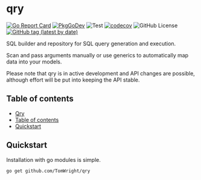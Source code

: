 # qry

[![Go Report Card](https://goreportcard.com/badge/github.com/TomWright/qry)](https://goreportcard.com/report/github.com/TomWright/qry)
[![PkgGoDev](https://pkg.go.dev/badge/github.com/tomwright/qry)](https://pkg.go.dev/github.com/tomwright/qry)
![Test](https://github.com/TomWright/qry/workflows/Test/badge.svg)
[![codecov](https://codecov.io/gh/TomWright/qry/branch/master/graph/badge.svg)](https://codecov.io/gh/TomWright/qry)
![GitHub License](https://img.shields.io/github/license/TomWright/qry)
[![GitHub tag (latest by date)](https://img.shields.io/github/v/tag/TomWright/qry?label=latest%20release)](https://github.com/TomWright/qry/releases/latest)

SQL builder and repository for SQL query generation and execution.

Scan and pass arguments manually or use generics to automatically map data into your models.

Please note that qry is in active development and API changes are possible, although effort will be put into keeping the API stable.

## Table of contents
* [Qry](#qry)
* [Table of contents](#table-of-contents)
* [Quickstart](#quickstart)

## Quickstart

Installation with go modules is simple.

```bash
go get github.com/TomWright/qry
```
